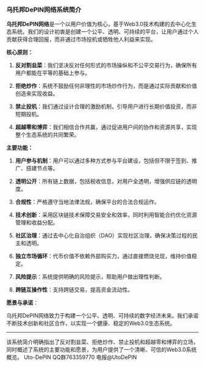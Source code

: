 ### 乌托邦DePIN网络系统简介

**乌托邦DePIN网络**是一个以用户价值为核心，基于Web3.0技术构建的去中心化生态系统。我们的设计初衷是创建一个公平、透明、可持续的平台，让用户通过个人贡献获得合理回报，而非通过市场投机或牺牲他人利益来实现。

**核心原则：**

1. **反对割韭菜**：我们坚决反对任何形式的市场操纵和不公平交易行为，确保所有用户都能在平等的基础上参与。

2. **拒绝炒作**：系统不鼓励任何非理性的市场炒作行为，而是通过实际贡献和价值创造来实现收益。

3. **禁止投机**：我们通过设计合理的激励机制，引导用户进行长期价值投资，而非短期投机。

4. **超越零和博弈**：我们相信合作共赢，通过促进用户间的协作和资源共享，实现整个生态系统的共同繁荣。

**主要功能：**

1. **用户参与机制**：用户可以通过多种方式参与平台建设，包括但不限于签到、推广、搭建节点等。

2. **透明公开**：所有链上数据，包括税收信息，对用户全透明，增强供应链的透明度。

3. **合规性**：严格遵守当地法律法规，确保平台的合法合规运作。

4. **技术创新**：采用区块链技术保障交易安全和效率，同时利用智能合约优化资源管理和收益分配。

5. **社区治理**：通过去中心化自治组织（DAO）实现社区治理，确保决策过程的民主和透明。

6. **独立市场循环**：代币价值不依赖外部购买力，通过直接燃烧兑现，维持价值稳定。

7. **风险提示**：系统提供明确的风险提示，帮助用户做出理性判断。

8. **跨链互操作性**：支持跨链交易，提高资金流动性。

**愿景与承诺**：

乌托邦DePIN网络致力于构建一个公平、透明、可持续的数字经济未来。我们承诺不断技术创新和社区合作，以实现一个健康、稳定的Web3.0生态系统。

---

该系统简介明确指出了反对割韭菜、拒绝炒作、禁止投机和超越零和博弈的立场，同时概述了系统的主要功能和愿景，为用户提供了一个清晰、可信的Web3.0系统概览。
Uto-DePIN QQ群763359770
电报@UtoDePIN
